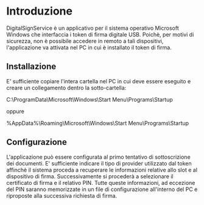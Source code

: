# Introduzione
DigitalSignService è un applicativo per il sistema operativo Microsoft Windows che interfaccia i token di firma digitale USB.
Poichè, per motivi di sicurezza, non è possibile accedere in remoto a tali dispositivi, l'applicazione va attivata nel PC in cui è installato il token di firma.


## Installazione
E' sufficiente copiare l'intera cartella nel PC in cui deve essere eseguito e creare un collegamento dentro la sotto-cartella: 

C:\ProgramData\Microsoft\Windows\Start Menu\Programs\Startup

oppure 

%AppData%\Roaming\Microsoft\Windows\Start Menu\Programs\Startup


## Configurazione
L'applicazione può essere configurata al primo tentativo di sottoscrizione dei documenti.
E' sufficiente indicare il tipo di provider utilizzato dal token affinchè il sistema proceda a  recuperare le informazioni relative allo slot e al dispositivo di firma. Successivamente si procederà a selezionare il certificato di firma e il relativo PIN.
Tutte queste informazioni, ad eccezione del PIN saranno memorizzate in un file di configurazione all'interno del PC e riproposte alla successiva richiesta di firma.



